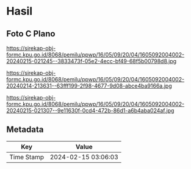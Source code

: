 # Hasil

## Foto C Plano

https://sirekap-obj-formc.kpu.go.id/8068/pemilu/ppwp/16/05/09/20/04/1605092004002-20240215-021245--3833473f-05e2-4ecc-bf49-68f5b00798d8.jpg

https://sirekap-obj-formc.kpu.go.id/8068/pemilu/ppwp/16/05/09/20/04/1605092004002-20240214-213631--63fff199-2f98-4677-9d08-abce4ba9166a.jpg

https://sirekap-obj-formc.kpu.go.id/8068/pemilu/ppwp/16/05/09/20/04/1605092004002-20240215-021307--9e11630f-0cd4-472b-86d1-a6b4aba024af.jpg


## Metadata

| Key        | Value               |
| ---------- | ------------------- |
| Time Stamp | 2024-02-15 03:06:03 |



